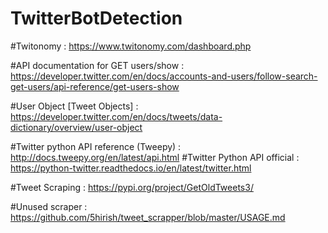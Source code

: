 # TwitterBotDetection

#Twitonomy : https://www.twitonomy.com/dashboard.php

#API documentation for GET users/show : https://developer.twitter.com/en/docs/accounts-and-users/follow-search-get-users/api-reference/get-users-show

#User Object [Tweet Objects] : https://developer.twitter.com/en/docs/tweets/data-dictionary/overview/user-object

#Twitter python API reference (Tweepy) : http://docs.tweepy.org/en/latest/api.html
#Twitter Python API official : https://python-twitter.readthedocs.io/en/latest/twitter.html

#Tweet Scraping : https://pypi.org/project/GetOldTweets3/

#Unused scraper : https://github.com/5hirish/tweet_scrapper/blob/master/USAGE.md

